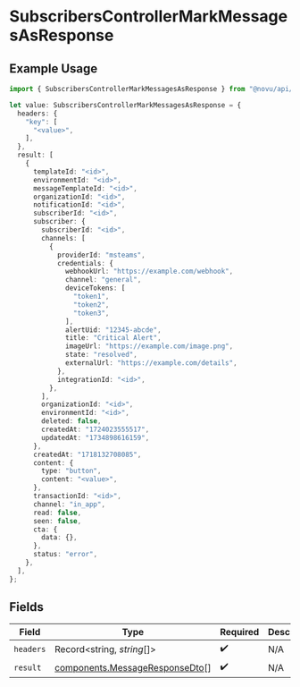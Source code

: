 # SubscribersControllerMarkMessagesAsResponse

## Example Usage

```typescript
import { SubscribersControllerMarkMessagesAsResponse } from "@novu/api/models/operations";

let value: SubscribersControllerMarkMessagesAsResponse = {
  headers: {
    "key": [
      "<value>",
    ],
  },
  result: [
    {
      templateId: "<id>",
      environmentId: "<id>",
      messageTemplateId: "<id>",
      organizationId: "<id>",
      notificationId: "<id>",
      subscriberId: "<id>",
      subscriber: {
        subscriberId: "<id>",
        channels: [
          {
            providerId: "msteams",
            credentials: {
              webhookUrl: "https://example.com/webhook",
              channel: "general",
              deviceTokens: [
                "token1",
                "token2",
                "token3",
              ],
              alertUid: "12345-abcde",
              title: "Critical Alert",
              imageUrl: "https://example.com/image.png",
              state: "resolved",
              externalUrl: "https://example.com/details",
            },
            integrationId: "<id>",
          },
        ],
        organizationId: "<id>",
        environmentId: "<id>",
        deleted: false,
        createdAt: "1724023555517",
        updatedAt: "1734898616159",
      },
      createdAt: "1718132708085",
      content: {
        type: "button",
        content: "<value>",
      },
      transactionId: "<id>",
      channel: "in_app",
      read: false,
      seen: false,
      cta: {
        data: {},
      },
      status: "error",
    },
  ],
};
```

## Fields

| Field                                                                            | Type                                                                             | Required                                                                         | Description                                                                      |
| -------------------------------------------------------------------------------- | -------------------------------------------------------------------------------- | -------------------------------------------------------------------------------- | -------------------------------------------------------------------------------- |
| `headers`                                                                        | Record<string, *string*[]>                                                       | :heavy_check_mark:                                                               | N/A                                                                              |
| `result`                                                                         | [components.MessageResponseDto](../../models/components/messageresponsedto.md)[] | :heavy_check_mark:                                                               | N/A                                                                              |
